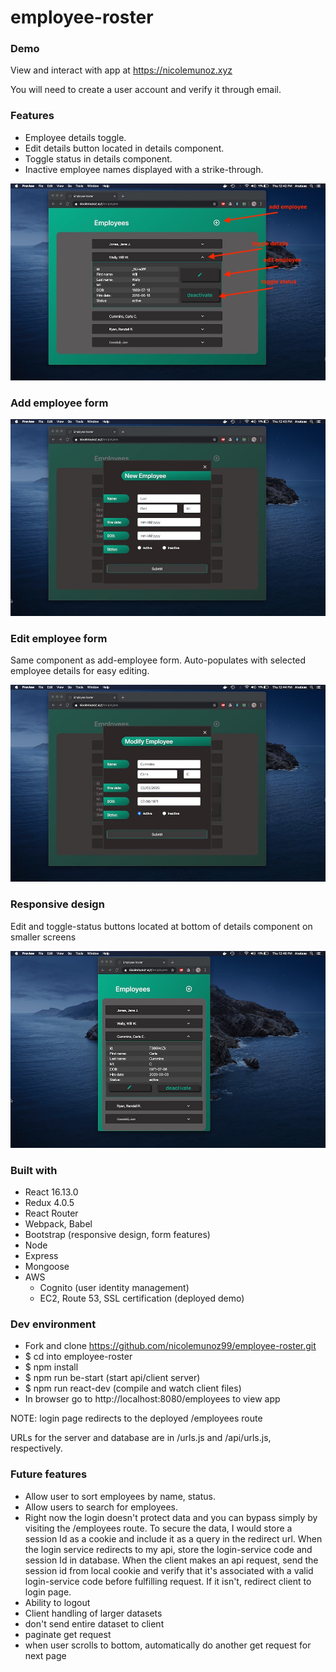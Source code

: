 # employee-roster

### Demo
View and interact with app at https://nicolemunoz.xyz

You will need to create a user account and verify it through email.

### Features
- Employee details toggle. 
- Edit details button located in details component.
- Toggle status in details component.
- Inactive employee names displayed with a strike-through.


![features](https://github.com/nicolemunoz99/employee-roster/blob/master/readme-files/details.jpg)


### Add employee form
![add_form](https://github.com/nicolemunoz99/employee-roster/blob/master/readme-files/add-employee.jpg)

### Edit employee form
Same component as add-employee form. Auto-populates with selected employee details for easy editing.

![edit_form](https://github.com/nicolemunoz99/employee-roster/blob/master/readme-files/edit-employee.jpg)

### Responsive design
Edit and toggle-status buttons located at bottom of details component on smaller screens

![responsive](https://github.com/nicolemunoz99/employee-roster/blob/master/readme-files/responsive.jpg)


### Built with
- React 16.13.0
- Redux 4.0.5
- React Router
- Webpack, Babel
- Bootstrap (responsive design, form features)
- Node
- Express
- Mongoose
- AWS
  - Cognito (user identity management)
  - EC2, Route 53, SSL certification (deployed demo)


### Dev environment
- Fork and clone https://github.com/nicolemunoz99/employee-roster.git
- $ cd into employee-roster
- $ npm install
- $ npm run be-start (start api/client server)
- $ npm run react-dev (compile and watch client files)
- In browser go to http://localhost:8080/employees to view app

NOTE: login page redirects to the deployed /employees route

URLs for the server and database are in /urls.js and /api/urls.js, respectively.

### Future features
- Allow user to sort employees by name, status.
- Allow users to search for employees.
- Right now the login doesn't protect data and you can bypass simply by visiting the /employees route. To secure the data,
I would store a session Id as a cookie and include it as a query in the redirect url. When the login service redirects to my api,
store the login-service code and session Id in database. When the client makes an api request, send the session id from local
cookie and verify that it's associated with a valid login-service code before fulfilling request. If it isn't, redirect client
to login page.
- Ability to logout
- Client handling of larger datasets
 - don't send entire dataset to client
 - paginate get request
 - when user scrolls to bottom, automatically do another get request for next page
